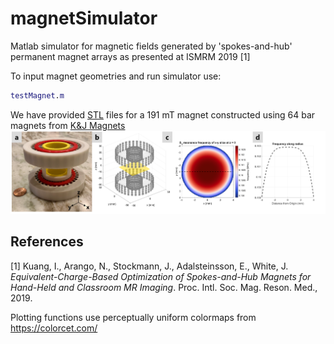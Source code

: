 # magnetSimulator
 
 Matlab simulator for magnetic fields generated by 'spokes-and-hub' permanent magnet arrays as presented at ISMRM 2019 [1]
 
 To input magnet geometries and run simulator use:
 ```matlab 
 testMagnet.m
 ```
 
 We have provided [STL](stl) files for a 191 mT magnet constructed using 64 bar magnets from [K&J Magnets](https://www.kjmagnetics.com/proddetail.asp?prod=B82X0)
 <img src="./figures/magnet_sim_field.png" alt="drawing" width="1000"/>
 

## References

[1] Kuang, I., Arango, N., Stockmann, J., Adalsteinsson, E., White, J. <em>Equivalent-Charge-Based Optimization of Spokes-and-Hub Magnets for Hand-Held and Classroom MR Imaging</em>. Proc. Intl. Soc. Mag. Reson. Med., 2019. 

 Plotting functions use perceptually uniform colormaps from https://colorcet.com/
